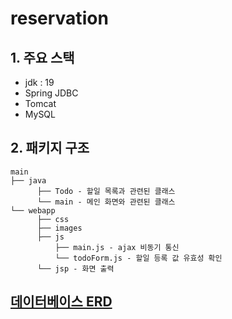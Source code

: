 # reservation

## 1. 주요 스택
- jdk : 19
- Spring JDBC
- Tomcat
- MySQL


## 2. 패키지 구조

    main
    ├── java
          ├── Todo - 할일 목록과 관련된 클래스
          └── main - 메인 화면와 관련된 클래스
    └── webapp
          ├── css
          ├── images
          ├── js
              ├── main.js - ajax 비동기 통신
              └── todoForm.js - 할일 등록 값 유효성 확인
          └── jsp - 화면 출력
          

## [데이터베이스 ERD](https://github.com/misim3/reservation/wiki/%EB%8D%B0%EC%9D%B4%ED%84%B0%EB%B2%A0%EC%9D%B4%EC%8A%A4-ERD)
